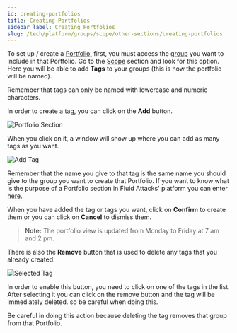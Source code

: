 ```yaml
---
id: creating-portfolios
title: Creating Portfolios
sidebar_label: Creating Portfolios
slug: /tech/platform/groups/scope/other-sections/creating-portfolios
---
```


To set up / create a [Portfolio,](/tech/platform/organization/portfolios)
first,
you must access the [group](/tech/platform/groups/introduction)
you want to include in that Portfolio.
Go to the [Scope](/tech/platform/groups/scope)
section and look for this option.
Here you will be able to add **Tags** to your groups
(this is how the portfolio will be named).

Remember that tags can only be named with lowercase
and numeric characters.

In order to create a tag,
you can click on the **Add** button.

![Portfolio Section](https://res.cloudinary.com/fluid-attacks/image/upload/v1683044546/docs/web/groups/scope/portfolios.png)

When you click on it,
a window will show up
where you can add
as many tags as you want.

![Add Tag](https://res.cloudinary.com/fluid-attacks/image/upload/v1668522699/docs/web/groups/scope/add_tag.png)

Remember that the name you give to
that tag is the same name you should
give to the group you want to create
that Portfolio.
If you want to know what is the purpose
of a Portfolio section in Fluid Attacks' platform you
can enter [here.](/tech/platform/organization/portfolios)

When you have added the tag
or tags you want,
click on **Confirm**
to create them
or you can click on **Cancel**
to dismiss them.

> **Note:** The portfolio view is updated from Monday
> to Friday at 7 am and 2 pm.

There is also the **Remove** button
that is used to delete any tags
that you already created.

![Selected Tag](https://res.cloudinary.com/fluid-attacks/image/upload/v1668523112/docs/web/groups/scope/remove.png)

In order to enable this button,
you need to click on
one of the tags in the list.
After selecting it
you can click on the remove button
and the tag will be
immediately deleted.
so be careful when doing this.

Be careful in doing this action
because deleting the tag removes
that group from that Portfolio.
